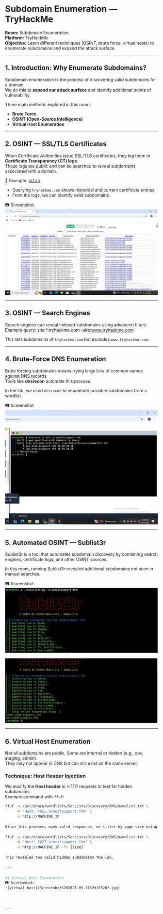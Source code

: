 # Subdomain Enumeration — TryHackMe

**Room:** Subdomain Enumeration  
**Platform:** TryHackMe  
**Objective:** Learn different techniques (OSINT, brute force, virtual hosts) to enumerate subdomains and expand the attack surface.

---

## 1. Introduction: Why Enumerate Subdomains?
Subdomain enumeration is the process of discovering valid subdomains for a domain.  
We do this to **expand our attack surface** and identify additional points of vulnerability.  

Three main methods explored in this room:  
- **Brute Force**  
- **OSINT (Open-Source Intelligence)**  
- **Virtual Host Enumeration**  

---

## 2. OSINT — SSL/TLS Certificates
When Certificate Authorities issue SSL/TLS certificates, they log them in **Certificate Transparency (CT) logs**.  
These logs are public and can be searched to reveal subdomains associated with a domain.  

🔗 Example: [crt.sh](https://crt.sh)  
- Querying `tryhackme.com` shows historical and current certificate entries.  
- From the logs, we can identify valid subdomains.  

📷 Screenshot:  
![crt.sh search](Screenshot%202025-09-17%20041658.jpg)

---

## 3. OSINT — Search Engines
Search engines can reveal indexed subdomains using advanced filters.  
Example query:
site:*.tryhackme.com -site:www.tryhackme.com

This lists subdomains of `tryhackme.com` but excludes `www.tryhackme.com`.  

---

## 4. Brute-Force DNS Enumeration
Brute forcing subdomains means trying large lists of common names against DNS records.  
Tools like **dnsrecon** automate this process.  

In the lab, we used `dnsrecon` to enumerate possible subdomains from a wordlist.  

📷 Screenshot:  
![dnsrecon brute force](Screenshot%202025-09-17%20041901.jpg)

---

## 5. Automated OSINT — Sublist3r
Sublist3r is a tool that automates subdomain discovery by combining search engines, certificate logs, and other OSINT sources.  

In this room, running Sublist3r revealed additional subdomains not seen in manual searches.  

📷 Screenshot:  
![Sublist3r results](Screenshot%202025-09-17%20042031.jpg)

![Sublist3r results](Screenshot%202025-09-17%20042109.jpg)

---

## 6. Virtual Host Enumeration
Not all subdomains are public. Some are internal or hidden (e.g., dev, staging, admin).  
They may not appear in DNS but can still exist on the same server.  

### Technique: Host Header Injection
We modify the **Host header** in HTTP requests to test for hidden subdomains.  
Example command with `ffuf`:
```bash
ffuf -w /usr/share/wordlists/SecLists/Discovery/DNS/namelist.txt \
     -H "Host: FUZZ.acmeitsupport.thm" \
     -u http://MACHINE_IP

Since this produces many valid responses, we filter by page size using the -fs switch:

ffuf -w /usr/share/wordlists/SecLists/Discovery/DNS/namelist.txt \
     -H "Host: FUZZ.acmeitsupport.thm" \
     -u http://MACHINE_IP -fs {size}

This revealed two valid hidden subdomains the lab.

---

## Virtual Host Enumeration
📷 Screenshot:  
![virtual host](Screenshot%202025-09-11%20195202.jpg)



---

